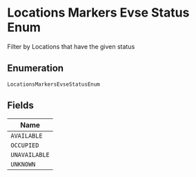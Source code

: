 
# Locations Markers Evse Status Enum

Filter by Locations that have the given status

## Enumeration

`LocationsMarkersEvseStatusEnum`

## Fields

| Name |
|  --- |
| `AVAILABLE` |
| `OCCUPIED` |
| `UNAVAILABLE` |
| `UNKNOWN` |

